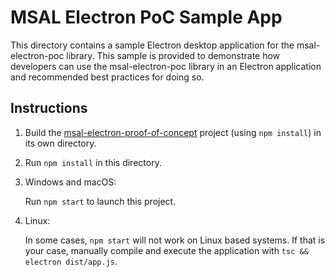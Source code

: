 
MSAL Electron PoC Sample App
==============================================================

This directory contains a sample Electron desktop application for the msal-electron-poc library. This sample is provided to demonstrate how developers can use the msal-electron-poc library in an Electron application and recommended best practices for doing so.

## Instructions
1. Build the [msal-electron-proof-of-concept](../../) project (using `npm install`) in its own directory.
2. Run `npm install` in this directory.

3. Windows and macOS:

    Run `npm start` to launch this project.

4. Linux:

    In some cases, `npm start` will not work on Linux based systems. If that is your case, manually compile and execute the application with `tsc && electron dist/app.js`.